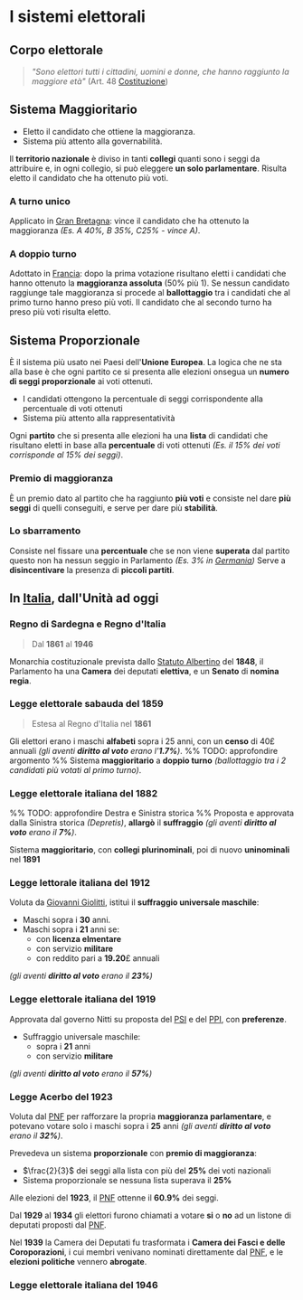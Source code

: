 # I sistemi elettorali
## Corpo elettorale
> *"Sono elettori tutti i cittadini, uomini e donne, che hanno raggiunto la maggiore età"* 
> (Art. 48 [Costituzione](Costituzione))

## Sistema Maggioritario
- Eletto il candidato che ottiene la maggioranza.
- Sistema più attento alla governabilità.

Il **territorio nazionale** è diviso in tanti **collegi** quanti sono i seggi da attribuire e, in ogni collegio, si può eleggere **un solo parlamentare**. Risulta eletto il candidato che ha ottenuto più voti.

### A turno unico
Applicato in [Gran Bretagna](../luoghi/Gran%20Bretagna): vince il candidato che ha ottenuto la maggioranza *(Es. A 40%, B 35%, C25% - vince A)*.

### A doppio turno
Adottato in [Francia](../luoghi/Francia): dopo la prima votazione risultano eletti i candidati che hanno ottenuto la **maggioranza assoluta** (50% più 1). Se nessun candidato raggiunge tale maggioranza si procede al **ballottaggio** tra i candidati che al primo turno hanno preso più voti. Il candidato che al secondo turno ha preso più voti risulta eletto.

## Sistema Proporzionale
È il sistema più usato nei Paesi dell'**Unione Europea**. La logica che ne sta alla base è che ogni partito ce si presenta alle elezioni onsegua un **numero di seggi proporzionale** ai voti ottenuti.

- I candidati ottengono la percentuale di seggi corrispondente alla percentuale di voti ottenuti
- Sistema più attento alla rappresentatività

Ogni **partito** che si presenta alle elezioni ha una **lista** di candidati che risultano eletti in base alla **percentuale** di voti ottenuti *(Es. il 15% dei voti corrisponde al 15% dei seggi)*.

### Premio di maggioranza
È un premio dato al partito che ha raggiunto **più voti** e consiste nel dare **più seggi** di quelli conseguiti, e serve per dare più **stabilità**.

### Lo sbarramento
Consiste nel fissare una **percentuale** che se non viene **superata** dal partito questo non ha nessun seggio in Parlamento *(Es. 3% in [Germania](../luoghi/Germania))* Serve a **disincentivare** la presenza di **piccoli partiti**.

## In [Italia](../luoghi/Italia), dall'Unità ad oggi
### Regno di Sardegna e Regno d'Italia
> Dal **1861** al **1946**

Monarchia costituzionale prevista dallo [Statuto Albertino](Statuto%20Albertino) del **1848**, il Parlamento ha una **Camera** dei deputati **elettiva**, e un **Senato** di **nomina regia**.

### Legge elettorale sabauda del 1859
> Estesa al Regno d'Italia nel **1861**

Gli elettori erano i maschi **alfabeti** sopra i 25 anni, con un **censo** di 40£ annuali *(gli aventi **diritto al voto** erano l'**1.7%**)*. 
%% TODO: approfondire argomento %%
Sistema **maggioritario** a **doppio turno** *(ballottaggio tra i 2 candidati più votati al primo turno)*.

### Legge elettorale italiana del 1882
%% TODO: approfondire Destra e Sinistra storica %%
Proposta e approvata dalla Sinistra storica *(Depretis)*, **allargò** il **suffraggio** *(gli aventi **diritto al voto** erano il **7%**)*.

Sistema **maggioritario**, con **collegi plurinominali**, poi di nuovo **uninominali** nel **1891**

### Legge lettorale italiana del 1912
Voluta da [Giovanni Giolitti](../notabili/Giovanni%20Giolitti), istituì il **suffraggio universale maschile**:
- Maschi sopra i **30** anni.
- Maschi sopra i **21** anni se:
	- con **licenza elmentare**
	- con servizio **militare**
	- con reddito pari a **19.20**£ annuali
	
*(gli aventi **diritto al voto** erano il **23%**)*

### Legge elettorale italiana del 1919
Approvata dal governo Nitti su proposta del [PSI](../politica/PSI) e del [PPI](../politica/PPI), con **preferenze**.
 
- Suffraggio universale maschile:
	- sopra i **21** anni
	- con servizio **militare**
	
*(gli aventi **diritto al voto** erano il **57%**)*

### Legge Acerbo del 1923
Voluta dal [PNF](../politica/PNF) per rafforzare la propria **maggioranza parlamentare**, e potevano votare solo i maschi sopra i **25** anni *(gli aventi **diritto al voto** erano il **32%**)*.

Prevedeva un sistema **proporzionale** con **premio di maggioranza**:
- $\frac{2}{3}$ dei seggi alla lista con più del **25%** dei voti nazionali
- Sistema proporzionale se nessuna lista superava il **25%**

Alle elezioni del **1923**, il [PNF](../politica/PNF) ottenne il **60.9%** dei seggi.

Dal **1929** al **1934** gli elettori furono chiamati a votare **si** o **no** ad un listone di deputati proposti dal [PNF](../politica/PNF).

Nel **1939** la Camera dei Deputati fu trasformata i **Camera dei Fasci e delle Coroporazioni**, i cui membri venivano nominati direttamente dal [PNF](../politica/PNF), e le **elezioni politiche** vennero **abrogate**.

### Legge elettorale italiana del 1946
